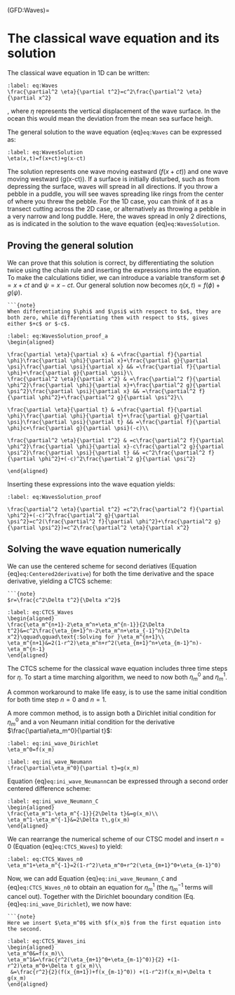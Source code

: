 (GFD:Waves)=
# The classical wave equation and its solution

The classical wave equation in 1D can be written:

```{math}
:label: eq:Waves
\frac{\partial^2 \eta}{\partial t^2}=c^2\frac{\partial^2 \eta}{\partial x^2}
```

, where $\eta$ represents the vertical displacement of the wave surface. In the ocean this would mean the deviation from the mean sea surface heigh.

The general solution to the wave equation {eq}`eq:Waves` can be expressed as:

```{math}
:label: eq:WavesSolution
\eta(x,t)=f(x+ct)+g(x-ct)
```

The solution represents one wave moving eastward ($f(x+ct)$) and one wave moving westward (g(x-ct)). If a surface is initially disturbed, such as from depressing the surface, waves will spread in all directions. If you throw a pebble in a puddle, you will see waves spreading like rings from the center of where you threw the pebble. For the 1D case, you can think of it as a transect cutting across the 2D case, or alternatively as 
throwing a pebble in a very narrow and long puddle. Here, the waves spread in only 2 directions, as is indicated in the solution to the wave equation {eq}`eq:WavesSolution`. 

## Proving the general solution 
We can prove that this solution is correct, by differentiating the solution twice using the chain rule and inserting the expressions into the equation. To make the calculations tidier, we can introduce a variable transform set $\phi=x+ct$ and $\psi=x-ct$. Our general solution now becomes $\eta(x,t)=f(\phi)+g(\psi)$. 

```{margin}
```{note}
When differentiating $\phi$ and $\psi$ with respect to $x$, they are both zero, while differentiating them with respect to $t$, gives either $+c$ or $-c$. 
```


```{math}
:label: eq:WavesSolution_proof_a
\begin{aligned}

\frac{\partial \eta}{\partial x} & =\frac{\partial f}{\partial \phi}\frac{\partial \phi}{\partial x}+\frac{\partial g}{\partial \psi}\frac{\partial \psi}{\partial x} && =\frac{\partial f}{\partial \phi}+\frac{\partial g}{\partial \psi}\\
\frac{\partial^2 \eta}{\partial x^2} & =\frac{\partial^2 f}{\partial \phi^2}\frac{\partial \phi}{\partial x}+\frac{\partial^2 g}{\partial \psi^2}\frac{\partial \psi}{\partial x} && =\frac{\partial^2 f}{\partial \phi^2}+\frac{\partial^2 g}{\partial \psi^2}\\

\frac{\partial \eta}{\partial t} & =\frac{\partial f}{\partial \phi}\frac{\partial \phi}{\partial t}+\frac{\partial g}{\partial \psi}\frac{\partial \psi}{\partial t} && =\frac{\partial f}{\partial \phi}c+\frac{\partial g}{\partial \psi}(-c)\\

\frac{\partial^2 \eta}{\partial t^2} & =c\frac{\partial^2 f}{\partial \phi^2}\frac{\partial \phi}{\partial x}-c\frac{\partial^2 g}{\partial \psi^2}\frac{\partial \psi}{\partial t} && =c^2\frac{\partial^2 f}{\partial \phi^2}+(-c)^2\frac{\partial^2 g}{\partial \psi^2}

\end{aligned}
```


Inserting these expressions into the wave equation yields:
```{math}
:label: eq:WavesSolution_proof

\frac{\partial^2 \eta}{\partial t^2} =c^2\frac{\partial^2 f}{\partial \phi^2}+(-c)^2\frac{\partial^2 g}{\partial \psi^2}=c^2(\frac{\partial^2 f}{\partial \phi^2}+\frac{\partial^2 g}{\partial \psi^2})=c^2\frac{\partial^2 \eta}{\partial x^2}

```

## Solving the wave equation numerically

We can use the centered scheme for second deriatives (Equation {eq}`eq:Centered2derivative`) for both the time derivative and the space derivative, yielding a CTCS scheme:

```{margin}
```{note}
$r=\frac{c^2\Delta t^2}{\Delta x^2}$
```


```{math}
:label: eq:CTCS_Waves
\begin{aligned}
\frac{\eta_m^{n+1}-2\eta_m^n+\eta_m^{n-1}}{2\Delta t^2}&=c^2\frac{\eta_{m+1}^n-2\eta_m^n+\eta_{-1}^n}{2\Delta x^2}\qquad\qquad\text{:Solving for }\eta_m^{n+1}\\
\eta_m^{n+1}&=2(1-r^2)\eta_m^n+r^2(\eta_{m+1}^n+\eta_{m-1}^n)-\eta_m^{n-1}
\end{aligned}
```

The CTCS scheme for the classical wave equation includes three time steps for $\eta$. To start a time marching algorithm, we need to now both $\eta_m^0$ and $\eta_m^1$. 

A common workaround to make life easy, is to use the same initial condition for both time step $n=0$ and $n=1$.

A more common method, is to assign both a Dirichlet initial condition for $\eta_m^0$ and a von Neumann initial condition for the derivative $\frac{\partial\eta_m^0}{\partial t}$:

```{math}
:label: eq:ini_wave_Dirichlet
\eta_m^0=f(x_m)
````

```{math}
:label: eq:ini_wave_Neumann
\frac{\partial\eta_m^0}{\partial t}=g(x_m)
```

Equation {eq}`eq:ini_wave_Neumann`can be expressed through a second order centered difference scheme:

```{math}
:label: eq:ini_wave_Neumann_C
\begin{aligned}
\frac{\eta_m^1-\eta_m^{-1}}{2\Delta t}&=g(x_m)\\
\eta_m^1-\eta_m^{-1}&=2\Delta t\,g(x_m)
\end{aligned}
```

We can rearrange the numerical scheme of our CTSC model and insert $n=0$ (Equation {eq}`eq:CTCS_Waves`) to yield:

```{math}
:label: eq:CTCS_Waves_n0
\eta_m^1+\eta_m^{-1}=2(1-r^2)\eta_m^0+r^2(\eta_{m+1}^0+\eta_{m-1}^0)
```

Now, we can add Equation {eq}`eq:ini_wave_Neumann_C`   and {eq}`eq:CTCS_Waves_n0` to obtain an equation for $\eta_m^1$ (the $\eta_m^{-1}$ terms will cancel out). Together with the Dirichlet booundary condition (Eq. {eq}`eq:ini_wave_Dirichlet`), we now have:

```{margin}
```{note}
Here we insert $\eta_m^0$ with $f(x_m)$ from the first equation into the second.
```

```{math}
:label: eq:CTCS_Waves_ini
\begin{aligned}
\eta_m^0&=f(x_m)\\
\eta_m^1&=\frac{r^2(\eta_{m+1}^0+\eta_{m-1}^0)}{2} +(1-r^2)\eta_m^0+\Delta t g(x_m)\\
 &=\frac{r^2}{2}(f(x_{m+1})+f(x_{m-1}^0)) +(1-r^2)f(x_m)+\Delta t g(x_m)
\end{aligned}
```

